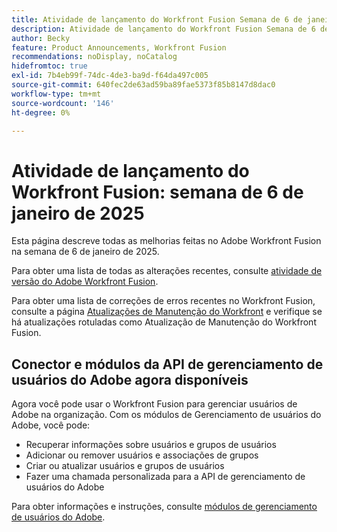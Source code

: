 ```yaml
---
title: Atividade de lançamento do Workfront Fusion Semana de 6 de janeiro de 2025
description: Atividade de lançamento do Workfront Fusion Semana de 6 de janeiro de 2025
author: Becky
feature: Product Announcements, Workfront Fusion
recommendations: noDisplay, noCatalog
hidefromtoc: true
exl-id: 7b4eb99f-74dc-4de3-ba9d-f64da497c005
source-git-commit: 640fec2de63ad59ba89fae5373f85b8147d8dac0
workflow-type: tm+mt
source-wordcount: '146'
ht-degree: 0%

---
```


# Atividade de lançamento do Workfront Fusion: semana de 6 de janeiro de 2025

Esta página descreve todas as melhorias feitas no Adobe Workfront Fusion na semana de 6 de janeiro de 2025.

Para obter uma lista de todas as alterações recentes, consulte [atividade de versão do Adobe Workfront Fusion](/help/workfront-fusion/fusion-product-releases/fusion-release-activity.md).

Para obter uma lista de correções de erros recentes no Workfront Fusion, consulte a página [Atualizações de Manutenção do Workfront](https://experienceleague.adobe.com/pt-br/docs/workfront-known-issues/releases/current-updates) e verifique se há atualizações rotuladas como Atualização de Manutenção do Workfront Fusion.

## Conector e módulos da API de gerenciamento de usuários do Adobe agora disponíveis

Agora você pode usar o Workfront Fusion para gerenciar usuários de Adobe na organização. Com os módulos de Gerenciamento de usuários do Adobe, você pode:

* Recuperar informações sobre usuários e grupos de usuários
* Adicionar ou remover usuários e associações de grupos
* Criar ou atualizar usuários e grupos de usuários
* Fazer uma chamada personalizada para a API de gerenciamento de usuários do Adobe

Para obter informações e instruções, consulte [módulos de gerenciamento de usuários do Adobe](/help/workfront-fusion/references/apps-and-modules/adobe-connectors/adobe-user-management-modules.md).
